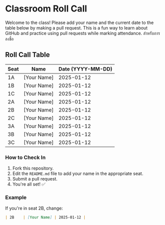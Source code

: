 # Classroom Roll Call

Welcome to the class! Please add your name and the current date to the table below by making a pull request. This is a fun way to learn about GitHub and practice using pull requests while marking attendance. สำหรับการลงชื่อ

## Roll Call Table

| Seat  | Name           | Date (YYYY-MM-DD) |
|-------|----------------|--------------------|
| 1A    | [Your Name]    | 2025-01-12        |
| 1B    | [Your Name]    | 2025-01-12        |
| 1C    | [Your Name]    | 2025-01-12        |
| 2A    | [Your Name]    | 2025-01-12        |
| 2B    | [Your Name]    | 2025-01-12        |
| 2C    | [Your Name]    | 2025-01-12        |
| 3A    | [Your Name]    | 2025-01-12        |
| 3B    | [Your Name]    | 2025-01-12        |
| 3C    | [Your Name]    | 2025-01-12        |

### How to Check In
1. Fork this repository.
2. Edit the `README.md` file to add your name in the appropriate seat.
3. Submit a pull request.
4. You're all set! ✅

### Example
If you're in seat 2B, change:
```markdown
| 2B    | [Your Name] | 2025-01-12 |
